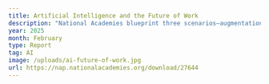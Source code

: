 ```yaml
---
title: Artificial Intelligence and the Future of Work
description: "National Academies blueprint three scenarios—augmentation, competition, or replacement—detailing how generative AI could reshape wages, skills, and employment policy. A must-read playbook for leaders steering talent through exponential change."
year: 2025
month: February
type: Report
tag: AI
image: /uploads/ai-future-of-work.jpg
url: https://nap.nationalacademies.org/download/27644
---
```

